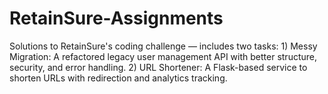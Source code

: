 # RetainSure-Assignments
 Solutions to RetainSure's coding challenge — includes two tasks:  1) Messy Migration: A refactored legacy user management API with better structure, security, and error handling.  2) URL Shortener: A Flask-based service to shorten URLs with redirection and analytics tracking.
